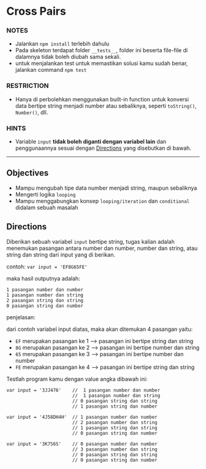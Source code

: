 # Cross Pairs

### NOTES

- Jalankan `npm install` terlebih dahulu
- Pada skeleton terdapat folder `__tests__`, folder ini beserta file-file di dalamnya tidak boleh diubah sama sekali.
- untuk menjalankan test untuk memastikan solusi kamu sudah benar, jalankan command `npm test`

### RESTRICTION

- Hanya di perbolehkan menggunakan built-in function untuk konversi data bertipe string menjadi number atau sebaliknya, seperti `toString()`, `Number()`, dll.

### HINTS

- Variable `input` __tidak boleh diganti dengan variabel lain__ dan penggunaannya sesuai dengan [Directions](#directions) yang disebutkan di bawah.

---

## Objectives
- Mampu mengubah tipe data number menjadi string, maupun sebaliknya
- Mengerti logika `looping`
- Mampu menggabungkan konsep `looping/iteration` dan `conditional` didalam sebuah masalah

## Directions
Diberikan sebuah variabel `input` bertipe string, tugas kalian adalah menemukan pasangan antara
number dan number, number dan string, atau string dan string dari input yang di berikan.

contoh: `var input = 'EF8G65FE'`

maka hasil outputnya adalah:
```
1 pasangan number dan number
1 pasangan number dan string
2 pasangan string dan string
0 pasangan string dan number

```

penjelasan:

dari contoh variabel input diatas, maka akan ditemukan 4 pasangan yaitu:
- `EF` merupakan pasangan ke 1 --> pasangan ini bertipe string dan string
- `8G` merupakan pasangan ke 2 --> pasangan ini bertipe number dan string
- `65` merupakan pasangan ke 3 --> pasangan ini bertipe number dan number
- `FE` merupakan pasangan ke 4 --> pasangan ini bertipe string dan string

Testlah program kamu dengan value angka dibawah ini:
```JS
var input = '3JJ476'    //  1 pasangan number dan number
                        //  1 pasangan number dan string
                        // 0 pasangan string dan string
                        // 1 pasangan string dan number

var input = '4J58DH4H'  // 1 pasangan number dan number
                        // 2 pasangan number dan string
                        // 1 pasangan string dan string
                        // 0 pasangan string dan number

var input = '3K7S6S'    // 0 pasangan number dan number
                        // 3 pasangan number dan string
                        // 0 pasangan string dan string
                        // 0 pasangan string dan number
```
